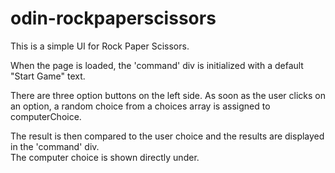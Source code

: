 # odin-rockpaperscissors

This is a simple UI for Rock Paper Scissors.

When the page is loaded, the 'command' div is initialized with a default "Start Game" text.

There are three option buttons on the left side. As soon as the user clicks on an option, a random choice from a choices array is assigned to computerChoice.

The result is then compared to the user choice and the results are displayed in the 'command' div. \
The computer choice is shown directly under.